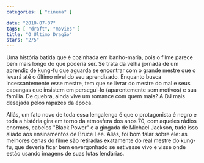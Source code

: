 ```yaml
---
categories: [ "cinema" ]

date: "2010-07-07"
tags: [ "draft", "movies" ]
title: "O Último Dragão"
stars: "2/5"
---
```

Uma história batida que é cozinhada em banho-maria, pois o filme parece bem mais longo do que poderia ser. Se trata da velha jornada de um aprendiz de kung-fu que aguarda se encontrar com o grande mestre que o levará até o último nível do seu aprendizado. Enquanto busca incessantemente esse mestre, tem que se livrar do mestre do mal e seus capangas que insistem em persegui-lo (aparentemente sem motivos) e sua família. De quebra, ainda vive um romance com quem mais? A DJ mais desejada pelos rapazes da época.

Aliás, um fato novo de toda essa lengalenga é que o protagonista é negro e toda a história gira em torno da atmosfera dos anos 70, com aqueles rádios enormes, cabelos "Black Power" e a gingada de Michael Jackson, tudo isso aliado aos ensinamentos de Bruce Lee. Aliás, foi bom falar sobre ele: as melhores cenas do filme são retiradas exatamente do real mestre do kung-fu, que deveria ficar bem envergonhado se estivesse vivo e visse onde estão usando imagens de suas lutas lendárias.
